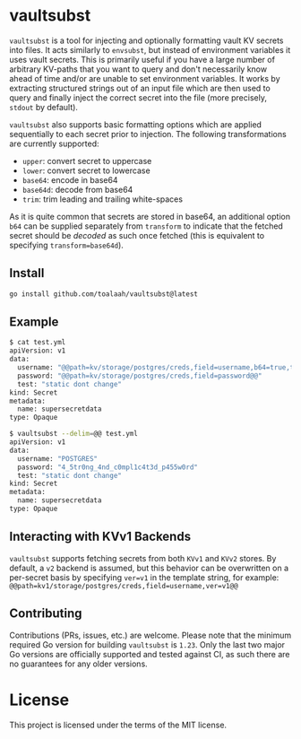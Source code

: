 # vaultsubst

`vaultsubst` is a tool for injecting and optionally formatting vault KV secrets
into files. It acts similarly to `envsubst`, but instead of environment
variables it uses vault secrets. This is primarily useful if you have a large
number of arbitrary KV-paths that you want to query and don't necessarily know
ahead of time and/or are unable to set environment variables. It works by
extracting structured strings out of an input file which are then used to query
and finally inject the correct secret into the file (more precisely, `stdout`
by default).

`vaultsubst` also supports basic formatting options which are applied
sequentially to each secret prior to injection. The following transformations
are currently supported:

- `upper`: convert secret to uppercase
- `lower`: convert secret to lowercase
- `base64`: encode in base64
- `base64d`: decode from base64
- `trim`: trim leading and trailing white-spaces

As it is quite common that secrets are stored in base64, an additional option
`b64` can be supplied separately from `transform` to indicate that the fetched
secret should be *decoded* as such once fetched (this is equivalent to
specifying `transform=base64d`).

## Install

```bash
go install github.com/toalaah/vaultsubst@latest
```

## Example

```bash
$ cat test.yml
apiVersion: v1
data:
  username: "@@path=kv/storage/postgres/creds,field=username,b64=true,transform=trim|upper@@"
  password: "@@path=kv/storage/postgres/creds,field=password@@"
  test: "static dont change"
kind: Secret
metadata:
  name: supersecretdata
type: Opaque

$ vaultsubst --delim=@@ test.yml
apiVersion: v1
data:
  username: "POSTGRES"
  password: "4_5tr0ng_4nd_c0mpl1c4t3d_p455w0rd"
  test: "static dont change"
kind: Secret
metadata:
  name: supersecretdata
type: Opaque

```

## Interacting with KVv1 Backends

`vaultsubst` supports fetching secrets from both `KVv1` and `KVv2` stores. By
default, a `v2` backend is assumed, but this behavior can be overwritten on a
per-secret basis by specifying `ver=v1` in the template string, for example:
`@@path=kv1/storage/postgres/creds,field=username,ver=v1@@`

## Contributing

Contributions (PRs, issues, etc.) are welcome. Please note that the minimum
required Go version for building `vaultsubst` is `1.23`. Only the last two
major Go versions are officially supported and tested against CI, as such there
are no guarantees for any older versions.

# License

This project is licensed under the terms of the MIT license.
